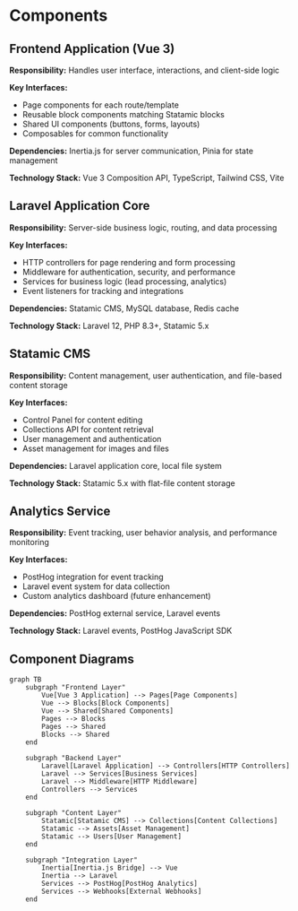 # Components

## Frontend Application (Vue 3)
**Responsibility:** Handles user interface, interactions, and client-side logic

**Key Interfaces:**
- Page components for each route/template
- Reusable block components matching Statamic blocks
- Shared UI components (buttons, forms, layouts)
- Composables for common functionality

**Dependencies:** Inertia.js for server communication, Pinia for state management

**Technology Stack:** Vue 3 Composition API, TypeScript, Tailwind CSS, Vite

## Laravel Application Core
**Responsibility:** Server-side business logic, routing, and data processing

**Key Interfaces:**
- HTTP controllers for page rendering and form processing
- Middleware for authentication, security, and performance
- Services for business logic (lead processing, analytics)
- Event listeners for tracking and integrations

**Dependencies:** Statamic CMS, MySQL database, Redis cache

**Technology Stack:** Laravel 12, PHP 8.3+, Statamic 5.x

## Statamic CMS
**Responsibility:** Content management, user authentication, and file-based content storage

**Key Interfaces:**
- Control Panel for content editing
- Collections API for content retrieval
- User management and authentication
- Asset management for images and files

**Dependencies:** Laravel application core, local file system

**Technology Stack:** Statamic 5.x with flat-file content storage

## Analytics Service
**Responsibility:** Event tracking, user behavior analysis, and performance monitoring

**Key Interfaces:**
- PostHog integration for event tracking
- Laravel event system for data collection
- Custom analytics dashboard (future enhancement)

**Dependencies:** PostHog external service, Laravel events

**Technology Stack:** Laravel events, PostHog JavaScript SDK

## Component Diagrams

```mermaid
graph TB
    subgraph "Frontend Layer"
        Vue[Vue 3 Application] --> Pages[Page Components]
        Vue --> Blocks[Block Components]
        Vue --> Shared[Shared Components]
        Pages --> Blocks
        Pages --> Shared
        Blocks --> Shared
    end
    
    subgraph "Backend Layer"
        Laravel[Laravel Application] --> Controllers[HTTP Controllers]
        Laravel --> Services[Business Services]
        Laravel --> Middleware[HTTP Middleware]
        Controllers --> Services
    end
    
    subgraph "Content Layer"
        Statamic[Statamic CMS] --> Collections[Content Collections]
        Statamic --> Assets[Asset Management]
        Statamic --> Users[User Management]
    end
    
    subgraph "Integration Layer"
        Inertia[Inertia.js Bridge] --> Vue
        Inertia --> Laravel
        Services --> PostHog[PostHog Analytics]
        Services --> Webhooks[External Webhooks]
    end
```